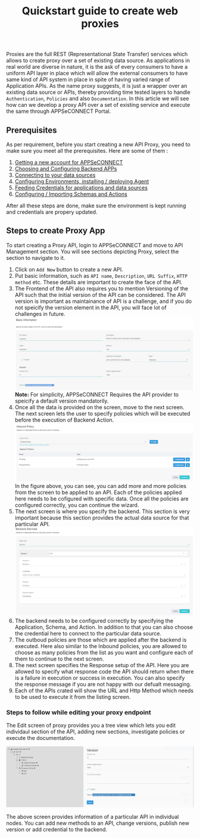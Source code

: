 ﻿---
title: "Quickstart guide to create web proxies"
toc: true
tag: developers
category: "API Management"
menus: 
    quickstartapi: 
        icon: fa fa-gg
        category: "Quickstart"
        title: "Create Proxy endpoint" 
        identifier: quickstartproxy
---
Proxies are the full REST (Representational State Transfer) services which allows to create proxy
over a set of existing data source. As applications in real world are diverse in nature, it is the 
ask of every consumers to have a uniform API layer in place which will allow the external consumers 
to have same kind of API system in place in spite of having varied range of Application APIs. As the name
proxy suggests, it is just a wrapper over an existing data source or APIs, thereby providing time
tested layers to handle `Authentication`, `Policies` and also `Documentation`. In this article
we will see how can we develop a proxy API over a set of existing service and execute the same through
APPSeCONNECT Portal. 

## Prerequisites

As per requirement, before you start creating a new API Proxy, you need to make sure you meet all the 
prerequisites. Here are some of them : 

1. [Getting a new account for APPSeCONNECT]()
2. [Choosing and Configuring Backend APPs]()
3. [Connecting to your data sources]()
4. [Configuring Environments, installing / deploying Agent]()
5. [Feeding Credentials for applications and data sources]()
5. [Configuring / Importing Schemas and Actions]()

After all these steps are done, make sure the environment is kept running and credentials are propery updated. 

## Steps to create Proxy App

To start creating a Proxy API, login to APPSeCONNECT and move to API Management section. You will see sections 
depicting Proxy, select the section to navigate to it.

1. Click on `Add New` button to create a new API.
2. Put basic information, such as `API name`, `Description`, `URL Suffix`, `HTTP method` etc. These 
details are important to create the face of the API. 
3. The Frontend of the API also requires you to mention Versioning of the API such that the initial version 
of the API can be considered. The API version is important as maintainance of API is a challenge, and if you do
not speicify the version element in the API, you will face lot of challenges in future. 
![Api Frontend Configuration](../media/api-frontend-configuration.PNG)
**Note:** For simplicity, APPSeCONNECT Requires the API provider to speicify a default version mandatorily. 
4. Once all the data is provided on the screen, move to the next screen. The next screen lets the user 
to specify policies which will be executed before the execution of Backend Action.
![Inbound Policy Example](../media/inbound-policy-example.PNG)
In the figure above, you can see, you can add more and more policies from the screen to be applied to an API. Each
of the policies applied here needs to be cofigured with specific data. Once all the policies are configured correctly,
you can continue the wizard. 
5. The next screen is where you specify the backend. This section is very important because this section
provides the actual data source for that particular API. 
![Api Backend Configuration](../media/api-backend-configuration.PNG)
6. The backend needs to be configured correctly by specifying the Application, Schema, and Action. In addition to that
you can also choose the credential here to connect to the particular data source. 
7.  The outboud policies are those which are applied after the backend is executed. Here also similar to the Inbound 
policies, you are allowed to choose as many policies from the list as you want and configure each of them to continue 
to the next screen.
8. The next screen specifies the Response setup of the API. Here you are allowed to specify what response code the API 
should return when there is a failure in execution or success in execution. You can also specify the response message 
if you are not happy with our defualt messaging. 
9. Each of the APIs crated will show the URL and Http Method which needs to be used to execute it from the listing screen.

### Steps to follow while editing your proxy endpoint

The Edit screen of proxy provides you a tree view which lets you edit individaul section of the API, adding new sections,
investigate policies or execute the documentation.

![Proxy Api Edit Screen](../media/proxy-api-edit-screen.PNG)

The above screen provides information of a particular API in individual nodes. You can add new methods to an API,
change versions, publish new version or add credential to the backend. 

